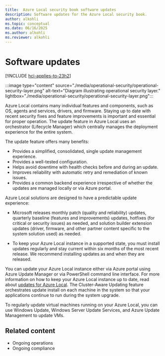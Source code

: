 ```yaml
---
title:  Azure Local security book software updates
description: Software updates for the Azure Local security book.
author: alkohli
ms.topic: conceptual
ms.date: 06/16/2025
ms.author: alkohli
ms.reviewer: alkohli
---
```


# Software updates

[!INCLUDE [hci-applies-to-23h2](../includes/hci-applies-to-23h2.md)]

:::image type="content" source="./media/operational-security/operational-security-layer.png" alt-text="Diagram illustrating operational security layer." lightbox="./media/operational-security/operational-security-layer.png":::

Azure Local contains many individual features and components, such as OS, agents and services, drivers, and firmware. Staying up to date with recent security fixes and feature improvements is important and essential for proper operation. The update feature in Azure Local uses an orchestrator (Lifecycle Manager) which centrally manages the deployment experience for the entire system.  

The update feature offers many benefits:

- Provides a simplified, consolidated, single update management experience.
- Provides a well-tested configuration.
- Helps avoid downtime with health checks before and during an update.
- Improves reliability with automatic retry and remediation of known issues.
- Provides a common backend experience irrespective of whether the updates are managed locally or via Azure portal.

Azure Local solutions are designed to have a predictable update experience: 

- Microsoft releases monthly patch (quality and reliability) updates, quarterly baseline (features and improvements) updates, hotfixes (for critical or security issues) as needed, and solution builder extension updates (driver, firmware, and other partner content specific to the system solution used) as needed.

- To keep your Azure Local instance in a supported state, you must install updates regularly and stay current within six months of the most recent release. We recommend installing updates as and when they are released.
 
You can update your Azure Local instance either via Azure portal using Azure Update Manager or via PowerShell command line interface. For more information on how to keep your Azure Local instance up to date, read about [updates for Azure Local](../update/about-updates-23h2). The Cluster-Aware Updating feature orchestrates update install on each machine in the system so that your applications continue to run during the system upgrade.  
 
To regularly update virtual machines running on your Azure Local, you can use Windows Update, Windows Server Update Services, and Azure Update Management to update VMs. 

 
## Related content

- Ongoing operations
- Ongoing compliance
